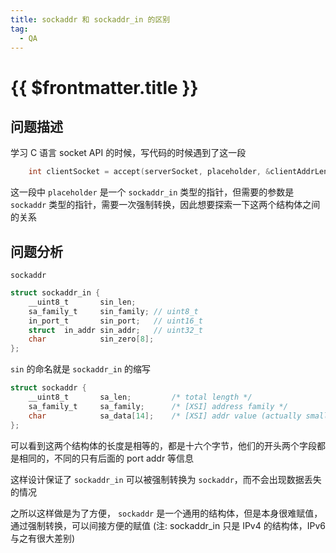 ```yaml
---
title: sockaddr 和 sockaddr_in 的区别
tag:
  - QA
---
```


# {{ $frontmatter.title }}

## 问题描述

学习 C 语言 socket API 的时候，写代码的时候遇到了这一段

```c
    int clientSocket = accept(serverSocket, placeholder, &clientAddrLen);
```

这一段中 `placeholder` 是一个 `sockaddr_in` 类型的指针，但需要的参数是 `sockaddr`
类型的指针，需要一次强制转换，因此想要探索一下这两个结构体之间的关系

## 问题分析

`sockaddr`

```c
struct sockaddr_in {
	__uint8_t       sin_len;
	sa_family_t     sin_family; // uint8_t
	in_port_t       sin_port;   // uint16_t
	struct  in_addr sin_addr;   // uint32_t
	char            sin_zero[8];
};
```

`sin` 的命名就是 `sockaddr_in` 的缩写

```c
struct sockaddr {
	__uint8_t       sa_len;         /* total length */
	sa_family_t     sa_family;      /* [XSI] address family */
	char            sa_data[14];    /* [XSI] addr value (actually smaller or larger) */
};
```

可以看到这两个结构体的长度是相等的，都是十六个字节，他们的开头两个字段都是相同的，不同的只有后面的 port addr 等信息

这样设计保证了 `sockaddr_in` 可以被强制转换为 `sockaddr`，而不会出现数据丢失的情况

之所以这样做是为了方便， `sockaddr` 是一个通用的结构体，但是本身很难赋值，通过强制转换，可以间接方便的赋值 (注: sockaddr_in 只是
IPv4 的结构体，IPv6 与之有很大差别)

